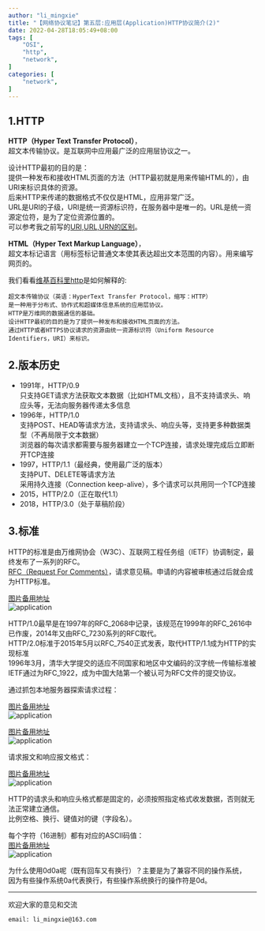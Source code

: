 ```yaml
---
author: "li_mingxie"
title: "【网络协议笔记】第五层:应用层(Application)HTTP协议简介(2)"
date: 2022-04-28T18:05:49+08:00
tags: [
    "OSI",
    "http",
    "network",
]
categories: [
    "network",
]
---
```


## 1.HTTP

**HTTP（Hyper Text Transfer Protocol）**，  
超文本传输协议。是互联网中应用最广泛的应用层协议之一。

设计HTTP最初的目的是：  
提供一种发布和接收HTML页面的方法（HTTP最初就是用来传输HTML的），由URI来标识具体的资源。  
后来HTTP来传递的数据格式不仅仅是HTML，应用非常广泛。  
URL是URI的子级，URI是统一资源标识符，在服务器中是唯一的。URL是统一资源定位符，是为了定位资源位置的。  
可以参考我之前写的[URI,URL,URN的区别](https://limingxie.github.io/basic/uri_url_urn/)。

**HTML（Hyper Text Markup Language）**，  
超文本标记语言（用标签标记普通文本使其表达超出文本范围的内容）。用来编写网页的。  

我们看看[维基百科里http](https://zh.wikipedia.org/wiki/%E8%B6%85%E6%96%87%E6%9C%AC%E4%BC%A0%E8%BE%93%E5%8D%8F%E8%AE%AE)是如何解释的:  

```
超文本传输协议（英语：HyperText Transfer Protocol，缩写：HTTP）  
是一种用于分布式、协作式和超媒体信息系统的应用层协议。  
HTTP是万维网的数据通信的基础。
设计HTTP最初的目的是为了提供一种发布和接收HTML页面的方法。  
通过HTTP或者HTTPS协议请求的资源由统一资源标识符（Uniform Resource Identifiers，URI）来标识。
```

## 2.版本历史

* 1991年，HTTP/0.9  
只支持GET请求方法获取文本数据（比如HTML文档），且不支持请求头、响应头等，无法向服务器传递太多信息  
* 1996年，HTTP/1.0  
支持POST、HEAD等请求方法，支持请求头、响应头等，支持更多种数据类型（不再局限于文本数据）  
浏览器的每次请求都需要与服务器建立一个TCP连接，请求处理完成后立即断开TCP连接  
* 1997，HTTP/1.1（最经典，使用最广泛的版本）  
支持PUT、DELETE等请求方法  
采用持久连接（Connection keep-alive），多个请求可以共用同一个TCP连接  
* 2015，HTTP/2.0（正在取代1.1）  
* 2018，HTTP/3.0（处于草稿阶段）  

## 3.标准

HTTP的标准是由万维网协会（W3C）、互联网工程任务组（IETF）协调制定，最终发布了一系列的RFC。  
[RFC（Request For Comments）](https://www.rfc-editor.org/standards)，请求意见稿。申请的内容被审核通过后就会成为HTTP标准。  

[图片备用地址](https://limingxie.github.io/images/network/application/application_05.png)  
![application](https://mingxie-blog.oss-cn-beijing.aliyuncs.com/image/network/application/application_05.png?x-oss-process=image/resize,w_800,m_lfit)  

HTTP/1.0最早是在1997年的RFC_2068中记录，该规范在1999年的RFC_2616中已作废，2014年又由RFC_7230系列的RFC取代。  
HTTP/2.0标准于2015年5月以RFC_7540正式发表，取代HTTP/1.1成为HTTP的实现标准  
1996年3月，清华大学提交的适应不同国家和地区中文编码的汉字统一传输标准被IETF通过为RFC_1922，成为中国大陆第一个被认可为RFC文件的提交协议。  

通过抓包本地服务器探索请求过程：

[图片备用地址](https://limingxie.github.io/images/network/application/application_06.png)  
![application](https://mingxie-blog.oss-cn-beijing.aliyuncs.com/image/network/application/application_06.png?x-oss-process=image/resize,w_800,m_lfit)  

[图片备用地址](https://limingxie.github.io/images/network/application/application_07.png)  
![application](https://mingxie-blog.oss-cn-beijing.aliyuncs.com/image/network/application/application_07.png?x-oss-process=image/resize,w_800,m_lfit)  

请求报文和响应报文格式：  

[图片备用地址](https://limingxie.github.io/images/network/application/application_08.png)  
![application](https://mingxie-blog.oss-cn-beijing.aliyuncs.com/image/network/application/application_08.png?x-oss-process=image/resize,w_800,m_lfit)  

HTTP的请求头和响应头格式都是固定的，必须按照指定格式收发数据，否则就无法正常建立通信。  
比例空格、换行、键值对的键（字段名）。  

每个字符（16进制）都有对应的ASCII码值：  
[图片备用地址](https://limingxie.github.io/images/network/application/application_11.png)  
![application](https://mingxie-blog.oss-cn-beijing.aliyuncs.com/image/network/application/application_11.png?x-oss-process=image/resize,w_800,m_lfit)  

为什么使用0d0a呢（既有回车又有换行）？主要是为了兼容不同的操作系统，  
因为有些操作系统0a代表换行，有些操作系统换行的操作符是0d。  

----------------------------------------------
欢迎大家的意见和交流

`email: li_mingxie@163.com`
